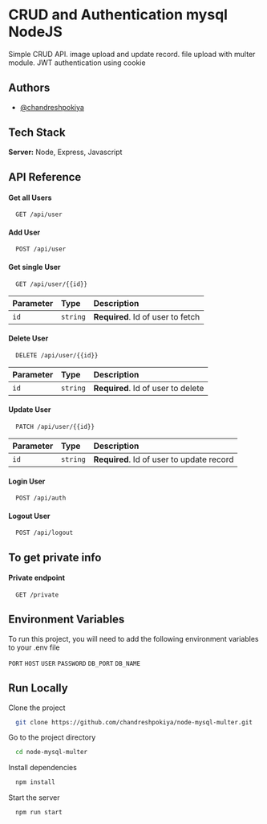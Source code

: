 
# CRUD and Authentication mysql NodeJS

Simple CRUD API. image upload and update record. file upload with multer module. JWT authentication using cookie


## Authors

- [@chandreshpokiya](https://github.com/chandreshpokiya)


## Tech Stack

**Server:** Node, Express, Javascript


## API Reference

#### Get all Users

```http
  GET /api/user
```
#### Add User

```http
  POST /api/user
```

#### Get single User

```http
  GET /api/user/{{id}}
```

| Parameter | Type     | Description                       |
| :-------- | :------- | :-------------------------------- |
| `id`      | `string` | **Required**. Id of user to fetch |

#### Delete User

```http
  DELETE /api/user/{{id}}
```

| Parameter | Type     | Description                       |
| :-------- | :------- | :-------------------------------- |
| `id`      | `string` | **Required**. Id of user to delete |

#### Update User

```http
  PATCH /api/user/{{id}}
```

| Parameter | Type     | Description                       |
| :-------- | :------- | :-------------------------------- |
| `id`      | `string` | **Required**. Id of user to update record |

#### Login User

```http
  POST /api/auth
```

#### Logout User

```http
  POST /api/logout
```

## To get private info

#### Private endpoint

```http
  GET /private
```


## Environment Variables

To run this project, you will need to add the following environment variables to your .env file

`PORT`
`HOST`
`USER`
`PASSWORD`
`DB_PORT`
`DB_NAME`


## Run Locally

Clone the project

```bash
  git clone https://github.com/chandreshpokiya/node-mysql-multer.git
```

Go to the project directory

```bash
  cd node-mysql-multer
```

Install dependencies

```bash
  npm install
```

Start the server

```bash
  npm run start
```


